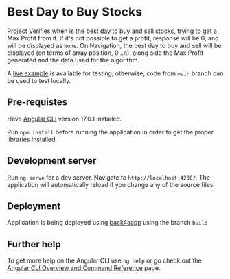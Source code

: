 # Best Day to Buy Stocks

Project Verifies when is the best day to buy and sell stocks, trying to get a Max Profit from it. If it's not possible to get a profit, response will be 0, and will be displayed as `None`. On Navigation, the best day to buy and sell will be displayed (on terms of array position, 0...n), along side the Max Profit generated and the data used for the algorithm.

A [live example](https://cargoangularchallenge-dljtejuq.b4a.run/) is available for testing, otherwise, code from `main` branch can be used to test locally.

## Pre-requistes

Have [Angular CLI](https://github.com/angular/angular-cli) version 17.0.1 installed.

Run `npm install` before running the application in order to get the proper libraries installed.

## Development server

Run `ng serve` for a dev server. Navigate to `http://localhost:4200/`. The application will automatically reload if you change any of the source files.


## Deployment

Application is being deployed using [back4aapp](https://www.back4app.com/) using the branch `build`

## Further help

To get more help on the Angular CLI use `ng help` or go check out the [Angular CLI Overview and Command Reference](https://angular.io/cli) page.

